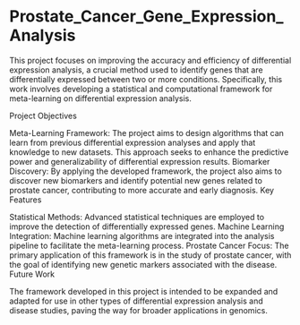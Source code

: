# Prostate_Cancer_Gene_Expression_Analysis

This project focuses on improving the accuracy and efficiency of differential expression analysis, a crucial method used to identify genes that are differentially expressed between two or more conditions. Specifically, this work involves developing a statistical and computational framework for meta-learning on differential expression analysis.

Project Objectives

Meta-Learning Framework: The project aims to design algorithms that can learn from previous differential expression analyses and apply that knowledge to new datasets. This approach seeks to enhance the predictive power and generalizability of differential expression results.
Biomarker Discovery: By applying the developed framework, the project also aims to discover new biomarkers and identify potential new genes related to prostate cancer, contributing to more accurate and early diagnosis.
Key Features

Statistical Methods: Advanced statistical techniques are employed to improve the detection of differentially expressed genes.
Machine Learning Integration: Machine learning algorithms are integrated into the analysis pipeline to facilitate the meta-learning process.
Prostate Cancer Focus: The primary application of this framework is in the study of prostate cancer, with the goal of identifying new genetic markers associated with the disease.
Future Work

The framework developed in this project is intended to be expanded and adapted for use in other types of differential expression analysis and disease studies, paving the way for broader applications in genomics.

